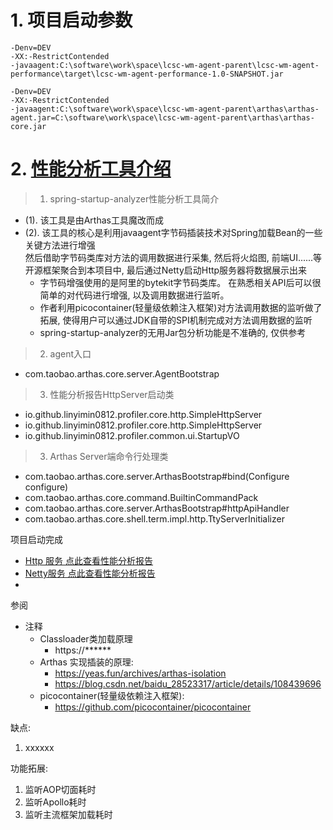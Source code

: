 # 1. 项目启动参数

~~~
-Denv=DEV
-XX:-RestrictContended
-javaagent:C:\software\work\space\lcsc-wm-agent-parent\lcsc-wm-agent-performance\target\lcsc-wm-agent-performance-1.0-SNAPSHOT.jar
~~~

~~~
-Denv=DEV
-XX:-RestrictContended
-javaagent:C:\software\work\space\lcsc-wm-agent-parent\arthas\arthas-agent.jar=C:\software\work\space\lcsc-wm-agent-parent\arthas\arthas-core.jar
~~~

# 2. [性能分析工具介绍](https://github.com/linyimin0812/spring-startup-analyzer/tree/main)

> 1. spring-startup-analyzer性能分析工具简介

- (1). 该工具是由Arthas工具魔改而成
- (2). 该工具的核心是利用javaagent字节码插装技术对Spring加载Bean的一些关键方法进行增强
  <br> 然后借助字节码类库对方法的调用数据进行采集, 然后将火焰图, 前端UI......等开源框架聚合到本项目中,
  最后通过Netty启动Http服务器将数据展示出来
    * 字节码增强使用的是阿里的bytekit字节码类库。 在熟悉相关API后可以很简单的对代码进行增强, 以及调用数据进行监听。
    * 作者利用picocontainer(轻量级依赖注入框架)对方法调用数据的监听做了拓展, 使得用户可以通过JDK自带的SPI机制完成对方法调用数据的监听
    * spring-startup-analyzer的无用Jar包分析功能是不准确的, 仅供参考

> 2. agent入口

- com.taobao.arthas.core.server.AgentBootstrap

> 3. 性能分析报告HttpServer启动类

- io.github.linyimin0812.profiler.core.http.SimpleHttpServer
- io.github.linyimin0812.profiler.core.http.SimpleHttpServer
- io.github.linyimin0812.profiler.common.ui.StartupVO

> 3. Arthas Server端命令行处理类

- com.taobao.arthas.core.server.ArthasBootstrap#bind(Configure configure)
- com.taobao.arthas.core.command.BuiltinCommandPack
- com.taobao.arthas.core.server.ArthasBootstrap#httpApiHandler
- com.taobao.arthas.core.shell.term.impl.http.TtyServerInitializer

项目启动完成

- [Http 服务 点此查看性能分析报告](http://127.0.0.1:8563)
- [Netty服务 点此查看性能分析报告](http://127.0.0.1:8563)
-

参阅

- 注释<br>
    * Classloader类加载原理
        - https://******
    * Arthas 实现插装的原理:
        - https://yeas.fun/archives/arthas-isolation
        - https://blog.csdn.net/baidu_28523317/article/details/108439696
    * picocontainer(轻量级依赖注入框架):
        - https://github.com/picocontainer/picocontainer

缺点:

1. xxxxxx
   <br>

功能拓展:

1. 监听AOP切面耗时
2. 监听Apollo耗时
3. 监听主流框架加载耗时
